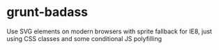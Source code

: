 # grunt-badass
Use SVG elements on modern browsers with sprite fallback for IE8, just using CSS classes and some conditional JS polyfilling
